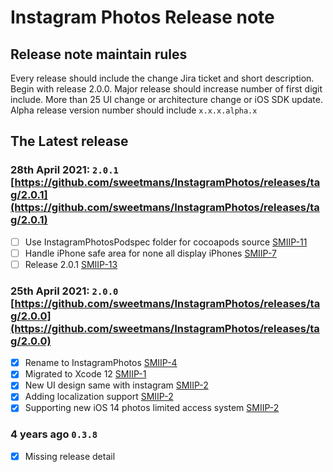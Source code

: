 # Instagram Photos Release note

## Release note maintain rules
Every release should include the change Jira ticket and short description. Begin with release 2.0.0.
Major release should increase number of first digit include. More than 25 UI change or architecture change or iOS SDK update.
Alpha release version number should include `x.x.x.alpha.x`

## The Latest release

### 28th April 2021: `2.0.1` [https://github.com/sweetmans/InstagramPhotos/releases/tag/2.0.1](https://github.com/sweetmans/InstagramPhotos/releases/tag/2.0.1)
- [ ] Use InstagramPhotosPodspec folder for cocoapods source [SMIIP-11](https://sweetmancc.atlassian.net/browse/SMIIP-11)
- [ ] Handle iPhone safe area for none all display iPhones [SMIIP-7](https://sweetmancc.atlassian.net/browse/SMIIP-7)
- [ ] Release 2.0.1 [SMIIP-13](https://sweetmancc.atlassian.net/browse/SMIIP-13)

### 25th April 2021: `2.0.0` [https://github.com/sweetmans/InstagramPhotos/releases/tag/2.0.0](https://github.com/sweetmans/InstagramPhotos/releases/tag/2.0.0)
- [x] Rename to InstagramPhotos [SMIIP-4](https://sweetmancc.atlassian.net/browse/SMIIP-4)
- [x] Migrated to Xcode 12 [SMIIP-1](https://sweetmancc.atlassian.net/browse/SMIIP-1)
- [x] New UI design same with instagram [SMIIP-2](https://sweetmancc.atlassian.net/browse/SMIIP-2)
- [x] Adding localization support [SMIIP-2](https://sweetmancc.atlassian.net/browse/SMIIP-2)
- [x] Supporting new iOS 14 photos limited access system [SMIIP-2](https://sweetmancc.atlassian.net/browse/SMIIP-2)

### 4 years ago `0.3.8` 
- [x] Missing release detail